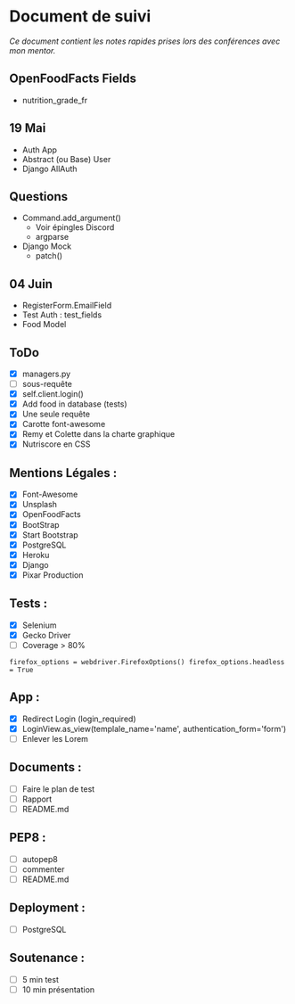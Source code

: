 # Document de suivi

*Ce document contient les notes rapides prises lors des conférences
avec mon mentor.*

## OpenFoodFacts Fields

- nutrition_grade_fr

## 19 Mai

- Auth App
- Abstract (ou Base) User
- Django AllAuth

## Questions

- Command.add_argument()
  - Voir épingles Discord
  - argparse
- Django Mock
  - patch()

## 04 Juin

- RegisterForm.EmailField
- Test Auth : test_fields
- Food Model

## ToDo

- [x] managers.py
- [ ] sous-requête
- [x] self.client.login()
- [x] Add food in database (tests)
- [x] Une seule requête
- [x] Carotte font-awesome
- [x] Remy et Colette dans la charte graphique
- [x] Nutriscore en CSS

## Mentions Légales :

- [x] Font-Awesome
- [x] Unsplash
- [x] OpenFoodFacts
- [x] BootStrap
- [x] Start Bootstrap
- [x] PostgreSQL
- [x] Heroku
- [x] Django
- [x] Pixar Production

## Tests :

- [x] Selenium
- [x] Gecko Driver
- [ ] Coverage > 80%

`
firefox_options = webdriver.FirefoxOptions()
firefox_options.headless = True
`

## App :

- [x] Redirect Login (login_required)
- [x] LoginView.as_view(templale_name='name', authentication_form='form')
- [ ] Enlever les Lorem

## Documents :

- [ ] Faire le plan de test
- [ ] Rapport
- [ ] README.md

## PEP8 :

- [ ] autopep8
- [ ] commenter
- [ ] README.md

## Deployment :

- [ ] PostgreSQL

## Soutenance :

- [ ] 5 min test
- [ ] 10 min présentation
